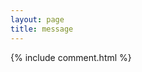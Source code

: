 ```yaml
---
layout: page
title: message
---
```

<div>
	{% include comment.html %}<!-- Comments -->
</div>

